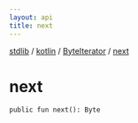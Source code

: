 ```yaml
---
layout: api
title: next
---
```

[stdlib](../../index.md) / [kotlin](../index.md) / [ByteIterator](index.md) / [next](next.md)

# next

```
public fun next(): Byte
```
